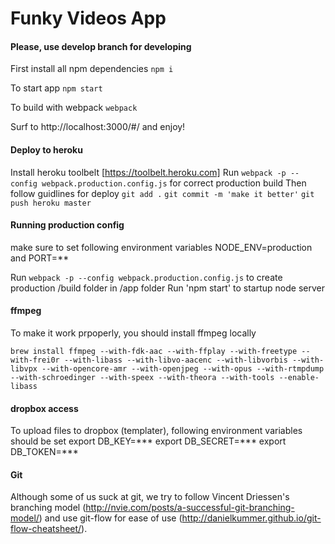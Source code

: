 # Funky Videos App

#### Please, use develop branch for developing

First install all npm dependencies
`npm i`

To start app
`npm start`

To build with webpack
`webpack`

Surf to http://localhost:3000/#/ and enjoy!

#### Deploy to heroku
Install heroku toolbelt [https://toolbelt.heroku.com]
Run `webpack -p --config webpack.production.config.js` for correct production build
Then follow guidlines for deploy 
`git add .`
`git commit -m 'make it better'`
`git push heroku master`


#### Running production config
make sure to set following environment variables NODE_ENV=production and PORT=**

Run `webpack -p --config webpack.production.config.js` to create production /build folder in /app folder
Run 'npm start' to startup node server
  
    

#### ffmpeg
To make it work prpoperly, you should install ffmpeg locally

`brew install ffmpeg --with-fdk-aac --with-ffplay --with-freetype --with-frei0r
--with-libass --with-libvo-aacenc --with-libvorbis --with-libvpx --with-opencore-amr
--with-openjpeg --with-opus --with-rtmpdump --with-schroedinger --with-speex
--with-theora --with-tools --enable-libass`


#### dropbox access
To upload files to dropbox (templater), following environment variables should be set
export DB_KEY=***
export DB_SECRET=***
export DB_TOKEN=***


#### Git
Although some of us suck at git, we try to follow Vincent Driessen's branching model (http://nvie.com/posts/a-successful-git-branching-model/) and use git-flow for ease of use (http://danielkummer.github.io/git-flow-cheatsheet/).
